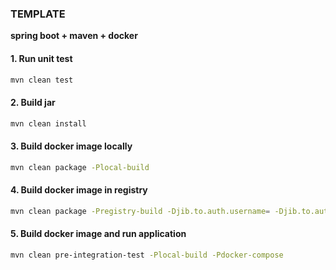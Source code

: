 ### **TEMPLATE**
**spring boot + maven + docker**

#### 1. Run unit test
```bash
mvn clean test
```

#### 2. Build jar
```bash
mvn clean install
```

#### 3. Build docker image locally
```bash
mvn clean package -Plocal-build
```

#### 4. Build docker image in registry
```bash
mvn clean package -Pregistry-build -Djib.to.auth.username= -Djib.to.auth.password=
```

#### 5. Build docker image and run application
```bash
mvn clean pre-integration-test -Plocal-build -Pdocker-compose
```